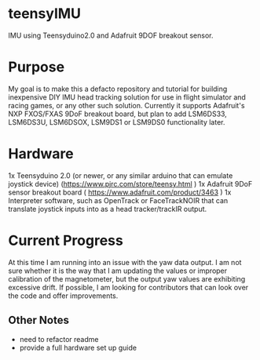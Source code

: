 # teensyIMU
IMU using Teensyduino2.0 and Adafruit 9DOF breakout sensor.

# Purpose
My goal is to make this a defacto repository and tutorial for building inexpensive DIY IMU head tracking solution for use in flight simulator and racing games, or any other such solution. Currently it supports Adafruit's NXP FXOS/FXAS 9DoF breakout board, but plan to add LSM6DS33, LSM6DS3U, LSM6DSOX, LSM9DS1 or LSM9DS0 functionality later.

# Hardware
1x Teensyduino 2.0 (or newer, or any similar arduino that can emulate joystick device) (https://www.pjrc.com/store/teensy.html )
1x Adafruit 9DoF sensor breakout board ( https://www.adafruit.com/product/3463 )
1x Interpreter software, such as OpenTrack or FaceTrackNOIR that can translate joystick inputs into as a head tracker/trackIR output.

# Current Progress
At this time I am running into an issue with the yaw data output. I am not sure whether it is the way that I am updating the values or improper calibration of the magnetometer, but the output yaw values are exhibiting excessive drift. If possible, I am looking for contributors that can look over the code and offer improvements.

## Other Notes
  - need to refactor readme
  - provide a full hardware set up guide
